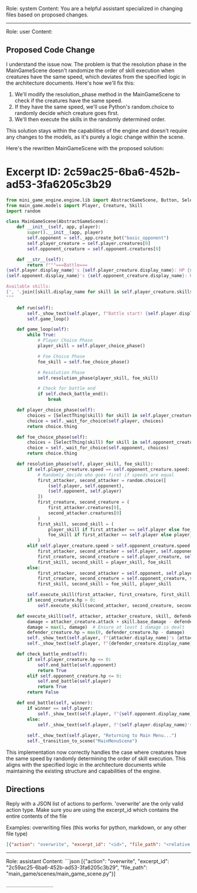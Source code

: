 Role: system
Content: You are a helpful assistant specialized in changing files based on proposed changes.
__________________
Role: user
Content: 
## Proposed Code Change
I understand the issue now. The problem is that the resolution phase in the MainGameScene doesn't randomize the order of skill execution when creatures have the same speed, which deviates from the specified logic in the architecture documents. Here's how we'll fix this:

1. We'll modify the resolution_phase method in the MainGameScene to check if the creatures have the same speed.
2. If they have the same speed, we'll use Python's random.choice to randomly decide which creature goes first.
3. We'll then execute the skills in the randomly determined order.

This solution stays within the capabilities of the engine and doesn't require any changes to the models, as it's purely a logic change within the scene.

Here's the rewritten MainGameScene with the proposed solution:

# Excerpt ID: 2c59ac25-6ba6-452b-ad53-3fa6205c3b29
```python main_game/scenes/main_game_scene.py
from mini_game_engine.engine.lib import AbstractGameScene, Button, SelectThing
from main_game.models import Player, Creature, Skill
import random

class MainGameScene(AbstractGameScene):
    def __init__(self, app, player):
        super().__init__(app, player)
        self.opponent = self._app.create_bot("basic_opponent")
        self.player_creature = self.player.creatures[0]
        self.opponent_creature = self.opponent.creatures[0]

    def __str__(self):
        return f"""===Battle===
{self.player.display_name}'s {self.player_creature.display_name}: HP {self.player_creature.hp}/{self.player_creature.max_hp}
{self.opponent.display_name}'s {self.opponent_creature.display_name}: HP {self.opponent_creature.hp}/{self.opponent_creature.max_hp}

Available skills:
{', '.join([skill.display_name for skill in self.player_creature.skills])}
"""

    def run(self):
        self._show_text(self.player, f"Battle start! {self.player.display_name} vs {self.opponent.display_name}")
        self.game_loop()

    def game_loop(self):
        while True:
            # Player Choice Phase
            player_skill = self.player_choice_phase()

            # Foe Choice Phase
            foe_skill = self.foe_choice_phase()

            # Resolution Phase
            self.resolution_phase(player_skill, foe_skill)

            # Check for battle end
            if self.check_battle_end():
                break

    def player_choice_phase(self):
        choices = [SelectThing(skill) for skill in self.player_creature.skills]
        choice = self._wait_for_choice(self.player, choices)
        return choice.thing

    def foe_choice_phase(self):
        choices = [SelectThing(skill) for skill in self.opponent_creature.skills]
        choice = self._wait_for_choice(self.opponent, choices)
        return choice.thing

    def resolution_phase(self, player_skill, foe_skill):
        if self.player_creature.speed == self.opponent_creature.speed:
            # Randomly decide who goes first if speeds are equal
            first_attacker, second_attacker = random.choice([
                (self.player, self.opponent),
                (self.opponent, self.player)
            ])
            first_creature, second_creature = (
                first_attacker.creatures[0],
                second_attacker.creatures[0]
            )
            first_skill, second_skill = (
                player_skill if first_attacker == self.player else foe_skill,
                foe_skill if first_attacker == self.player else player_skill
            )
        elif self.player_creature.speed > self.opponent_creature.speed:
            first_attacker, second_attacker = self.player, self.opponent
            first_creature, second_creature = self.player_creature, self.opponent_creature
            first_skill, second_skill = player_skill, foe_skill
        else:
            first_attacker, second_attacker = self.opponent, self.player
            first_creature, second_creature = self.opponent_creature, self.player_creature
            first_skill, second_skill = foe_skill, player_skill

        self.execute_skill(first_attacker, first_creature, first_skill, second_creature)
        if second_creature.hp > 0:
            self.execute_skill(second_attacker, second_creature, second_skill, first_creature)

    def execute_skill(self, attacker, attacker_creature, skill, defender_creature):
        damage = attacker_creature.attack + skill.base_damage - defender_creature.defense
        damage = max(1, damage)  # Ensure at least 1 damage is dealt
        defender_creature.hp = max(0, defender_creature.hp - damage)
        self._show_text(self.player, f"{attacker.display_name}'s {attacker_creature.display_name} used {skill.display_name}!")
        self._show_text(self.player, f"{defender_creature.display_name} took {damage} damage!")

    def check_battle_end(self):
        if self.player_creature.hp <= 0:
            self.end_battle(self.opponent)
            return True
        elif self.opponent_creature.hp <= 0:
            self.end_battle(self.player)
            return True
        return False

    def end_battle(self, winner):
        if winner == self.player:
            self._show_text(self.player, f"{self.opponent.display_name}'s {self.opponent_creature.display_name} fainted! You win!")
        else:
            self._show_text(self.player, f"{self.player.display_name}'s {self.player_creature.display_name} fainted! You lose!")
        
        self._show_text(self.player, "Returning to Main Menu...")
        self._transition_to_scene("MainMenuScene")
```

This implementation now correctly handles the case where creatures have the same speed by randomly determining the order of skill execution. This aligns with the specified logic in the architecture documents while maintaining the existing structure and capabilities of the engine.

## Directions
Reply with a JSON list of actions to perform. 'overwrite' are the only valid action type. 
Make sure you are using the excerpt_id which contains the entire contents of the file

Examples:
overwriting files (this works for python, markdown, or any other file type)
```json output_example1
[{"action": "overwrite", "excerpt_id": "<id>", "file_path": "<relative file path>"}]
```

__________________
Role: assistant
Content: ```json
[{"action": "overwrite", "excerpt_id": "2c59ac25-6ba6-452b-ad53-3fa6205c3b29", "file_path": "main_game/scenes/main_game_scene.py"}]
```
__________________
